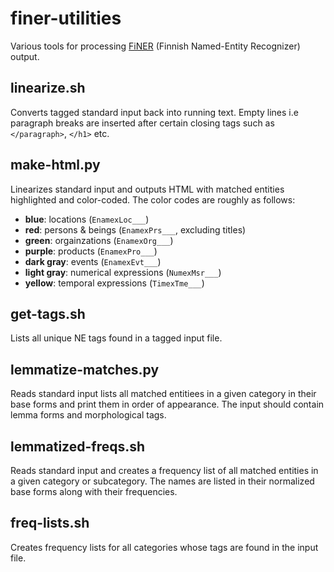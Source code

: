 # finer-utilities

Various tools for processing [FiNER](https://github.com/Traubert/FiNer-rules/blob/master/finer-readme.md) (Finnish Named-Entity Recognizer) output.

## linearize.sh

Converts tagged standard input back into running text. Empty lines i.e paragraph breaks are inserted after certain closing tags such as `</paragraph>`, `</h1>` etc. 

## make-html.py

Linearizes standard input and outputs HTML with matched entities highlighted and color-coded.
The color codes are roughly as follows:
- **blue**: locations (`EnamexLoc___`)
- **red**: persons & beings (`EnamexPrs___`, excluding titles)
- **green**: orgainzations (`EnamexOrg___`)
- **purple**: products (`EnamexPro___`)
- **dark gray**: events (`EnamexEvt___`)
- **light gray**: numerical expressions (`NumexMsr___`)
- **yellow**: temporal expressions (`TimexTme___`)

## get-tags.sh

Lists all unique NE tags found in a tagged input file.

## lemmatize-matches.py

Reads standard input lists all matched entitiees in a given category in their base forms and print them in order of appearance. The input should contain lemma forms and morphological tags.

## lemmatized-freqs.sh

Reads standard input and creates a frequency list of all matched entities in a given category or subcategory. The names are listed in their normalized base forms along with their frequencies.

## freq-lists.sh

Creates frequency lists for all categories whose tags are found in the input file.